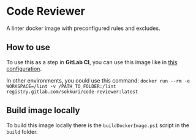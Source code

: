 # Code Reviewer

A linter docker image with preconfigured rules and excludes.

## How to use
To use this as a step in **GitLab CI**, you can use this image like in [this configuration](https://gitlab.com/sokkuri/CI/-/blob/master/.gitlab/ci/linter.gitlab-ci.yml).

In other environments, you could use this command: `docker run --rm -e WORKSPACE=/lint -v /PATH_TO_FOLDER:/lint registry.gitlab.com/sokkuri/code-reviewer:latest`

## Build image locally
To build this image locally there is the `buildDockerImage.ps1` script in the `build` folder.
